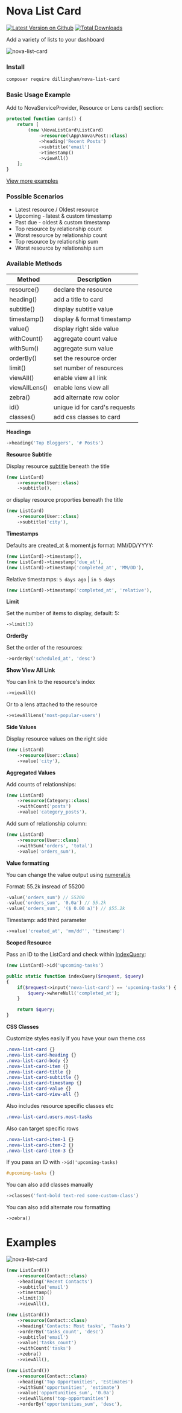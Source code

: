 # Nova List Card

[![Latest Version on Github](https://img.shields.io/github/release/dillingham/nova-list-card.svg?style=flat-square)](https://packagist.org/packages/dillingham/nova-list-card)
[![Total Downloads](https://img.shields.io/packagist/dt/dillingham/nova-list-card.svg?style=flat-square)](https://packagist.org/packages/dillingham/nova-list-card)


Add a variety of lists to your dashboard

![nova-list-card](https://user-images.githubusercontent.com/29180903/56833461-88905e80-683c-11e9-8a04-e3a7ce8dc582.png)

### Install
```bash
composer require dillingham/nova-list-card
```

### Basic Usage Example

Add to NovaServiceProvider, Resource or Lens cards() section:

```php
protected function cards() {
    return [
        (new \NovaListCard\ListCard)
            ->resource(\App\Nova\Post::class)
            ->heading('Recent Posts')
            ->subtitle('email')
            ->timestamp()
            ->viewAll()
    ];
}
```

[View more examples](https://github.com/dillingham/nova-list-card#examples)

### Possible Scenarios
- Latest resource / Oldest resource
- Upcoming - latest & custom timestamp 
- Past due - oldest & custom timestamp 
- Top resource by relationship count
- Worst resource by relationship count
- Top resource by relationship sum
- Worst resource by relationship sum

### Available Methods

| Method | Description |
| - | - |
| resource() | declare the resource |
| heading() | add a title to card |
| subtitle() | display subtitle value |
| timestamp() | display & format timestamp |
| value() | display right side value |
| withCount() | aggregate count value |
| withSum() | aggregate sum value |
| orderBy() | set the resource order |
| limit() | set number of resources |
| viewAll() | enable view all link |
| viewAllLens() | enable lens view all |
| zebra() | add alternate row color |
| id() | unique id for card's requests |
| classes() | add css classes to card |



**Headings**

```php
->heading('Top Bloggers', '# Posts')
```

**Resource Subtitle**

Display resource [subtitle](https://nova.laravel.com/docs/2.0/search/global-search.html#subtitles) beneath the title
```php
(new ListCard)
    ->resource(User::class)
    ->subtitle(),
```
or display resource proporties beneath the title
```php
(new ListCard)
    ->resource(User::class)
    ->subtitle('city'),
```

**Timestamps**

Defaults are created_at & moment.js format: MM/DD/YYYY:
```php
(new ListCard)->timestamp(),
(new ListCard)->timestamp('due_at'),
(new ListCard)->timestamp('completed_at', 'MM/DD'),
```
Relative timestamps: `5 days ago` | `in 5 days`
```php
(new ListCard)->timestamp('completed_at', 'relative'),
```

**Limit**

Set the number of items to display, default: 5:
```php
->limit(3)
```

**OrderBy**

Set the order of the resources:
```php
->orderBy('scheduled_at', 'desc')
```

**Show View All Link**

You can link to the resource's index
```php
->viewAll()
```
Or to a lens attached to the resource
```php
->viewAllLens('most-popular-users')
```

**Side Values**

Display resource values on the right side
```php
(new ListCard)
    ->resource(User::class)
    ->value('city'),
```

**Aggregated Values**

Add counts of relationships:
```php
(new ListCard)
    ->resource(Category::class)
    ->withCount('posts')
    ->value('category_posts'),
```
Add sum of relationship column:
```php
(new ListCard)
    ->resource(User::class)
    ->withSum('orders', 'total')
    ->value('orders_sum'),
```
**Value formatting**

You can change the value output using [numeral.js](http://numeraljs.com/#format)

Format: 55.2k insread of 55200
```php
-value('orders_sum') // 55200
-value('orders_sum', '0.0a') // 55.2k
-value('orders_sum', '($ 0.00 a)') // $55.2k
```
Timestamp: add third parameter
```php
->value('created_at', 'mm/dd'', 'timestamp')
```


**Scoped Resource**

Pass an ID to the ListCard and check within [IndexQuery](https://nova.laravel.com/docs/2.0/resources/authorization.html#index-filtering):
```php
(new ListCard)->id('upcoming-tasks')
```
```php
public static function indexQuery($request, $query)
{
    if($request->input('nova-list-card') == 'upcoming-tasks') {
        $query->whereNull('completed_at');
    }

    return $query;
}
```

**CSS Classes**

Customize styles easily if you have your own theme.css
```css
.nova-list-card {}
.nova-list-card-heading {}
.nova-list-card-body {}
.nova-list-card-item {}
.nova-list-card-title {}
.nova-list-card-subtitle {}
.nova-list-card-timestamp {}
.nova-list-card-value {}
.nova-list-card-view-all {}
```
Also includes resource specific classes etc
```css
.nova-list-card.users.most-tasks
```
Also can target specific rows
```css
.nova-list-card-item-1 {}
.nova-list-card-item-2 {}
.nova-list-card-item-3 {}
```
If you pass an ID with `->id('upcoming-tasks)`
```css
#upcoming-tasks {}
```
You can also add classes manually
```php
->classes('font-bold text-red some-custom-class')
```
You can also add alternate row formatting
```php
->zebra()
```

# Examples

![nova-list-card](https://user-images.githubusercontent.com/29180903/56833461-88905e80-683c-11e9-8a04-e3a7ce8dc582.png)

```php
(new ListCard())
    ->resource(Contact::class)
    ->heading('Recent Contacts')
    ->subtitle('email')
    ->timestamp()
    ->limit(3)
    ->viewAll(),

(new ListCard())
    ->resource(Contact::class)
    ->heading('Contacts: Most tasks', 'Tasks')
    ->orderBy('tasks_count', 'desc')
    ->subtitle('email')
    ->value('tasks_count')
    ->withCount('tasks')
    ->zebra()
    ->viewAll(),

(new ListCard())
    ->resource(Contact::class)
    ->heading('Top Opportunities', 'Estimates')
    ->withSum('opportunities', 'estimate')
    ->value('opportunities_sum', '0.0a')
    ->viewAllLens('top-opportunities')
    ->orderBy('opportunities_sum', 'desc'),
```
